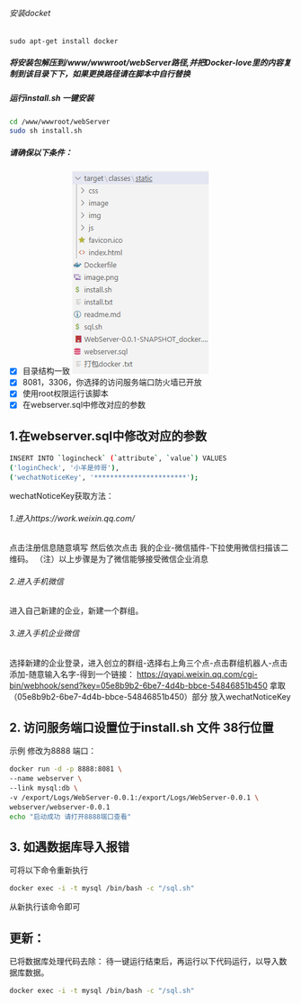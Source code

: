 ###### 安装docket
```
sudo apt-get install docker

```
##### 将安装包解压到/www/wwwroot/webServer路径,并把Docker-love里的内容复制到该目录下下，如果更换路径请在脚本中自行替换

##### 运行install.sh 一键安装
```bash
cd /www/wwwroot/webServer
sudo sh install.sh
```
##### 请确保以下条件：

- [x] 目录结构一致
![Alt text](image-1.png)
- [x] 8081，3306，你选择的访问服务端口防火墙已开放
- [x] 使用root权限运行该脚本
- [x] 在webserver.sql中修改对应的参数

## 1.在webserver.sql中修改对应的参数

```bash
INSERT INTO `logincheck` (`attribute`, `value`) VALUES
('loginCheck', '小羊是帅哥'),
('wechatNoticeKey', '***********************');
```
wechatNoticeKey获取方法：
###### 1.进入https://work.weixin.qq.com/
点击注册信息随意填写
然后依次点击 我的企业-微信插件-下拉使用微信扫描该二维码。
（注）以上步骤是为了微信能够接受微信企业消息
###### 2.进入手机微信
进入自己新建的企业，新建一个群组。

###### 3.进入手机企业微信
选择新建的企业登录，进入创立的群组-选择右上角三个点-点击群组机器人-点击添加-随意输入名字-得到一个链接：
https://qyapi.weixin.qq.com/cgi-bin/webhook/send?key=05e8b9b2-6be7-4d4b-bbce-54846851b450
拿取（05e8b9b2-6be7-4d4b-bbce-54846851b450）部分 放入wechatNoticeKey

## 2. 访问服务端口设置位于install.sh 文件 38行位置
示例 修改为8888 端口：
```bash
docker run -d -p 8888:8081 \
--name webserver \
--link mysql:db \
-v /export/Logs/WebServer-0.0.1:/export/Logs/WebServer-0.0.1 \
webserver/webserver-0.0.1
echo "启动成功 请打开8888端口查看"
```
## 3. 如遇数据库导入报错

可将以下命令重新执行
```bash
docker exec -i -t mysql /bin/bash -c "/sql.sh"
```
从新执行该命令即可

## 更新：
已将数据库处理代码去除：
待一键运行结束后，再运行以下代码运行，以导入数据库数据。
```bash
docker exec -i -t mysql /bin/bash -c "/sql.sh"
```
